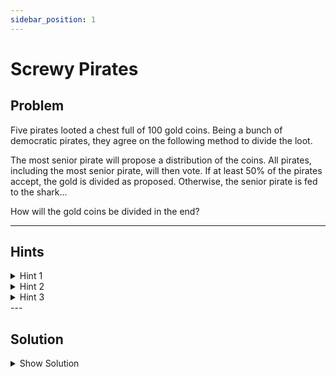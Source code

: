 ```yaml
---
sidebar_position: 1
---
```


# Screwy Pirates

## Problem

Five pirates looted a chest full of 100 gold coins. Being a bunch of democratic pirates, they agree on the following method to divide the loot.

The most senior pirate will propose a distribution of the coins. All pirates, including the most senior pirate, will then vote. If at least 50% of the pirates accept, the gold is divided as proposed. Otherwise, the senior pirate is fed to the shark...

How will the gold coins be divided in the end?

---

## Hints

<details>
  <summary>Hint 1</summary>

  Pirates are perfectly rational: they will do anything to survive, then maximize their gold, and prefer fewer pirates on board if everything else is equal.
</details>

<details>
  <summary>Hint 2</summary>

First solve what happens with only 1 pirate. Who gets what, and why? And then go for 2,3,4, and 5 pirates.
</details>

<details>
  <summary>Hint 3</summary>

Work backward from the simplest scenario. What happens to each pirate if the current proposer is thrown to the sharks?
</details>
---

## Solution

<details>
  <summary>Show Solution</summary>
  
Let the pirates be denoted as \(P_1, P_2, P_3, P_4, P_5\), with \(P_5\) being the most senior and \(P_1\) the least senior. The pirates follow these preferences:  
1. Stay alive  
2. Maximize coins  
3. Prefer fewer pirates if indifferent  

---

**Case \(n=1\):**  
Only one pirate:  
- \(P_1: 100\)

---

**Case \(n=2\):**  
\(P_2\) proposes, needing 50% of 2 votes (1 vote).  
They vote for themselves:  
- \(P_2: 100\)  
- \(P_1: 0\)

---

**Case \(n=3\):**  
\(P_3\) proposes, needs 2 out of 3 votes.  
Looking ahead if \(P_3\) is thrown to the sharks, from the \(n=2\) case:  
- \(P_2: 100\)  
- \(P_1: 0\)  

\(P_1\) would get 0, so \(P_3\) can offer \(P_1\) one coin, which is better than zero:  
- \(P_3: 99\)  
- \(P_2: 0\)  
- \(P_1: 1\)

---

**Case \(n=4\):**  
\(P_4\) proposes, needs 2 out of 4 votes.  
If \(P_4\) is thrown overboard, then from \(n=3\):  
- \(P_3: 99\)  
- \(P_2: 0\)  
- \(P_1: 1\)  

\(P_2\) gets 0 in that scenario, so \(P_4\) can buy their vote with 1 coin:  
- \(P_4: 99\)  
- \(P_3: 0\)  
- \(P_2: 1\)  
- \(P_1: 0\)

---

**Case \(n=5\):**  
\(P_5\) proposes, needs 3 out of 5 votes.  
If \(P_5\) is thrown overboard, then from \(n=4\):  
- \(P_4: 99\)  
- \(P_3: 0\)  
- \(P_2: 1\)  
- \(P_1: 0\)  

\(P_3\) gets 0, \(P_1\) gets 0, so \(P_5\) can buy their votes with 1 coin each:  
- \(P_5: 98\)  
- \(P_4: 0\)  
- \(P_3: 1\)  
- \(P_2: 0\)  
- \(P_1: 1\)

---

Therefore the final division for \(n=5\) is:  
\[
P_5: 98, \quad P_4: 0, \quad P_3: 1, \quad P_2: 0, \quad P_1: 1
\]


</details>
